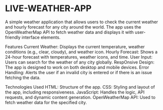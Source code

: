 # LIVE-WEATHER-APP
A simple weather application that allows users to check the current weather and hourly forecast for any city around the world. The app uses the OpenWeatherMap API to fetch weather data and displays it with user-friendly interface elements.

Features
Current Weather: Displays the current temperature, weather conditions (e.g., clear, cloudy), and weather icon.
Hourly Forecast: Shows a 24-hour forecast with temperatures, weather icons, and time.
User Input: Users can search for the weather of any city globally.
RespOnsive Design: The app is designed to work on both desktop and mobile devices.
Error Handling: Alerts the user if an invalid city is entered or if there is an issue fetching the data.

Technologies Used
HTML: Structure of the app.
CSS: Styling and layout of the app, including responsiveness.
JavaScript: Handles the logic, API requests, and dynamic content generation.
OpenWeatherMap API: Used to fetch weather data for the specified city.
